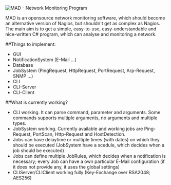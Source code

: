 
![MAD - Network Monitoring Program](http://picload.org/image/cgoaowp/logo6.png)

MAD is an opensource network monitoring software, which should become an alternative version of Nagios, but shouldn't get as complex as Nagios. The main aim is to get a simple, easy-to-use, easy-understandable and nice-written C# program, which can analyse and monitoring a network.

##Things to implement:

- GUI
- NotificationSystem (E-Mail ...)
- Database
- JobSystem (PingRequest, HttpRequest, PortRequest, Arp-Request, SNMP ...)
- CLI
- CLI-Server
- CLI-Client

##What is currently working?

- CLI working. It can parse command, parameter and arguments. Some commands supports multiple arguments, no arguments and multiple types.
- JobSystem working. Currently available and working jobs are Ping-Request, PortScan, Http-Request and HostDetection.
- Jobs can have delaytime or multiple times (with dates) on which they should be executed (JobSystem have a scedule, which decides when a job should be executed)
- Jobs can define multiple JobRules, which decides when a notification is necessary; every Job can have a own particular E-Mail configuration (if it does not provide any, it uses the global settings)
- CLIServer/CLIClient working fully (Key-Exchange over RSA2048; AES256)





